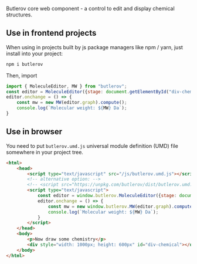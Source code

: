Butlerov core web component - a control to edit and display chemical structures.


## Use in frontend projects

When using in projects built by js package managers like npm / yarn, just install into your project:

```bash
npm i butlerov
```

Then, import

```javascript
import { MoleculeEditor, MW } from "butlerov";
const editor = MoleculeEditor({stage: document.getElementById("div-chemical")});
editor.onchange = () => {
    const mw = new MW(editor.graph).compute();
    console.log(`Molecular weight: ${MW} Da`);
}
```

## Use in browser

You need to put `butlerov.umd.js` universal module definition (UMD) file somewhere in your project tree.

```html
<html>
    <head>
        <script type="text/javascript" src="/js/butlerov.umd.js"></script>
        <!-- alternative option: -->
        <!-- <script src="https://unpkg.com/butlerov/dist/butlerov.umd.js"></script> -->
        <script type="text/javascript">
            const editor = window.butlerov.MoleculeEditor({stage: document.getElementById("div-chemical")});
            editor.onchange = () => {
                const mw = new window.butlerov.MW(editor.graph).compute();
                console.log(`Molecular weight: ${MW} Da`);
            }
        </script>
    </head>
    <body>
        <p>Now draw some chemistry</p>
        <div style="width: 1000px; height: 600px" id="div-chemical"></div>
    </body>
</html>
```
